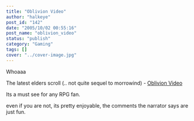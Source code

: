 ```yaml
---
title: "Oblivion Video"
author: "halkeye"
post_id: "142"
date: "2005/10/02 00:55:16"
post_name: "oblivion_video"
status: "publish"
category: "Gaming"
tags: []
cover: "../cover-image.jpg"
---
```


Whoaaa

The latest elders scroll (.. not quite sequel to morrowind) - [Oblivion Video](https://files.filefront.com/Oblivion20minGameplayavi/;4201955;;/fileinfo.html)

Its a must see for any RPG fan.

even if you are not, its pretty enjoyable, the comments the narrator says are just fun.
